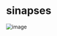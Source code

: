 # sinapses

![image](https://github.com/neuroniosdev/sinapses/assets/169556141/650535b5-8453-46e0-918d-a44efc1cff82)

